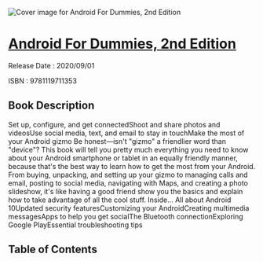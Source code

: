 ![Cover image for Android For Dummies, 2nd Edition](https://imgdetail.ebookreading.net/cover/cover/202109/EB9781119711353.jpg)

[Android For Dummies, 2nd Edition](https://ebookreading.net/view/book/Android+For+Dummies%2C+2nd+Edition-EB9781119711353_1.html "Android For Dummies, 2nd Edition")
====================================================================================================================

Release Date : 2020/09/01

ISBN : 9781119711353

Book Description
-----------------

Set up, configure, and get connectedShoot and share photos and videosUse social media, text, and email to stay in touchMake the most of your Android gizmo
Be honest—isn't "gizmo" a friendlier word than "device"? This book will tell you pretty much everything you need to know about your Android smartphone or tablet in an equally friendly manner, because that's the best way to learn how to get the most from your Android. From buying, unpacking, and setting up your gizmo to managing calls and email, posting to social media, navigating with Maps, and creating a photo slideshow, it's like having a good friend show you the basics and explain how to take advantage of all the cool stuff. 
Inside...
All about Android 10Updated security featuresCustomizing your AndroidCreating multimedia messagesApps to help you get socialThe Bluetooth connectionExploring Google PlayEssential troubleshooting tips

Table of Contents
-----------------

